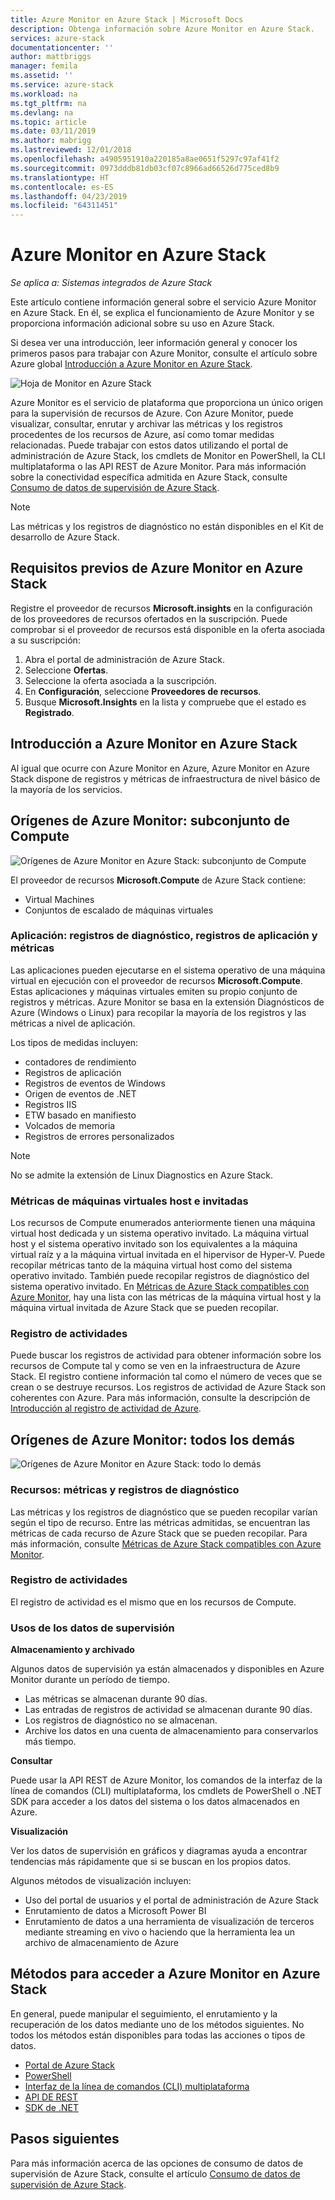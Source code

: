 ```yaml
---
title: Azure Monitor en Azure Stack | Microsoft Docs
description: Obtenga información sobre Azure Monitor en Azure Stack.
services: azure-stack
documentationcenter: ''
author: mattbriggs
manager: femila
ms.assetid: ''
ms.service: azure-stack
ms.workload: na
ms.tgt_pltfrm: na
ms.devlang: na
ms.topic: article
ms.date: 03/11/2019
ms.author: mabrigg
ms.lastreviewed: 12/01/2018
ms.openlocfilehash: a4905951910a220185a8ae0651f5297c97af41f2
ms.sourcegitcommit: 0973dddb81db03cf07c8966ad66526d775ced8b9
ms.translationtype: HT
ms.contentlocale: es-ES
ms.lasthandoff: 04/23/2019
ms.locfileid: "64311451"
---
```

# <a name="azure-monitor-on-azure-stack"></a>Azure Monitor en Azure Stack

*Se aplica a: Sistemas integrados de Azure Stack*

Este artículo contiene información general sobre el servicio Azure Monitor en Azure Stack. En él, se explica el funcionamiento de Azure Monitor y se proporciona información adicional sobre su uso en Azure Stack. 

Si desea ver una introducción, leer información general y conocer los primeros pasos para trabajar con Azure Monitor, consulte el artículo sobre Azure global [Introducción a Azure Monitor en Azure Stack](https://docs.microsoft.com/azure/monitoring-and-diagnostics/monitoring-get-started).

![Hoja de Monitor en Azure Stack](./media/azure-stack-metrics-azure-data/azs-monitor.png)

Azure Monitor es el servicio de plataforma que proporciona un único origen para la supervisión de recursos de Azure. Con Azure Monitor, puede visualizar, consultar, enrutar y archivar las métricas y los registros procedentes de los recursos de Azure, así como tomar medidas relacionadas. Puede trabajar con estos datos utilizando el portal de administración de Azure Stack, los cmdlets de Monitor en PowerShell, la CLI multiplataforma o las API REST de Azure Monitor. Para más información sobre la conectividad específica admitida en Azure Stack, consulte [Consumo de datos de supervisión de Azure Stack](azure-stack-metrics-monitor.md).

> [!Note]
> Las métricas y los registros de diagnóstico no están disponibles en el Kit de desarrollo de Azure Stack.

## <a name="prerequisites-for-azure-monitor-on-azure-stack"></a>Requisitos previos de Azure Monitor en Azure Stack

Registre el proveedor de recursos **Microsoft.insights** en la configuración de los proveedores de recursos ofertados en la suscripción. Puede comprobar si el proveedor de recursos está disponible en la oferta asociada a su suscripción:

1. Abra el portal de administración de Azure Stack.
2. Seleccione **Ofertas**.
3. Seleccione la oferta asociada a la suscripción.
4. En **Configuración**, seleccione **Proveedores de recursos**. 
5. Busque **Microsoft.Insights** en la lista y compruebe que el estado es **Registrado**.

## <a name="overview-of-azure-monitor-on-azure-stack"></a>Introducción a Azure Monitor en Azure Stack

Al igual que ocurre con Azure Monitor en Azure, Azure Monitor en Azure Stack dispone de registros y métricas de infraestructura de nivel básico de la mayoría de los servicios.

## <a name="azure-monitor-sources-compute-subset"></a>Orígenes de Azure Monitor: subconjunto de Compute

![Orígenes de Azure Monitor en Azure Stack: subconjunto de Compute](media//azure-stack-metrics-azure-data/azs-monitor-computersubset.png)

El proveedor de recursos **Microsoft.Compute** de Azure Stack contiene:
 - Virtual Machines 
 - Conjuntos de escalado de máquinas virtuales

### <a name="application---diagnostics-logs-application-logs-and-metrics"></a>Aplicación: registros de diagnóstico, registros de aplicación y métricas

Las aplicaciones pueden ejecutarse en el sistema operativo de una máquina virtual en ejecución con el proveedor de recursos **Microsoft.Compute**. Estas aplicaciones y máquinas virtuales emiten su propio conjunto de registros y métricas. Azure Monitor se basa en la extensión Diagnósticos de Azure (Windows o Linux) para recopilar la mayoría de los registros y las métricas a nivel de aplicación. 

Los tipos de medidas incluyen:
 - contadores de rendimiento
 - Registros de aplicación
 - Registros de eventos de Windows
 - Origen de eventos de .NET
 - Registros IIS
 - ETW basado en manifiesto
 - Volcados de memoria
 - Registros de errores personalizados

> [!Note]  
> No se admite la extensión de Linux Diagnostics en Azure Stack.

### <a name="host-and-guest-vm-metrics"></a>Métricas de máquinas virtuales host e invitadas

Los recursos de Compute enumerados anteriormente tienen una máquina virtual host dedicada y un sistema operativo invitado. La máquina virtual host y el sistema operativo invitado son los equivalentes a la máquina virtual raíz y a la máquina virtual invitada en el hipervisor de Hyper-V. Puede recopilar métricas tanto de la máquina virtual host como del sistema operativo invitado. También puede recopilar registros de diagnóstico del sistema operativo invitado. En [Métricas de Azure Stack compatibles con Azure Monitor](azure-stack-metrics-supported.md), hay una lista con las métricas de la máquina virtual host y la máquina virtual invitada de Azure Stack que se pueden recopilar. 

### <a name="activity-log"></a>Registro de actividades

Puede buscar los registros de actividad para obtener información sobre los recursos de Compute tal y como se ven en la infraestructura de Azure Stack. El registro contiene información tal como el número de veces que se crean o se destruye recursos. Los registros de actividad de Azure Stack son coherentes con Azure. Para más información, consulte la descripción de [Introducción al registro de actividad de Azure](https://docs.microsoft.com/azure/monitoring-and-diagnostics/monitoring-overview-activity-logs). 


## <a name="azure-monitor-sources-everything-else"></a>Orígenes de Azure Monitor: todos los demás

![Orígenes de Azure Monitor en Azure Stack: todo lo demás](media//azure-stack-metrics-azure-data/azs-monitor-othersubset.png)

### <a name="resources---metrics-and-diagnostics-logs"></a>Recursos: métricas y registros de diagnóstico

Las métricas y los registros de diagnóstico que se pueden recopilar varían según el tipo de recurso. Entre las métricas admitidas, se encuentran las métricas de cada recurso de Azure Stack que se pueden recopilar. Para más información, consulte [Métricas de Azure Stack compatibles con Azure Monitor](azure-stack-metrics-supported.md).

### <a name="activity-log"></a>Registro de actividades

El registro de actividad es el mismo que en los recursos de Compute. 

### <a name="uses-for-monitoring-data"></a>Usos de los datos de supervisión

**Almacenamiento y archivado**  

Algunos datos de supervisión ya están almacenados y disponibles en Azure Monitor durante un período de tiempo. 
 - Las métricas se almacenan durante 90 días. 
 - Las entradas de registros de actividad se almacenan durante 90 días. 
 - Los registros de diagnóstico no se almacenan.
 - Archive los datos en una cuenta de almacenamiento para conservarlos más tiempo.

**Consultar**  

Puede usar la API REST de Azure Monitor, los comandos de la interfaz de la línea de comandos (CLI) multiplataforma, los cmdlets de PowerShell o .NET SDK para acceder a los datos del sistema o los datos almacenados en Azure. 

**Visualización**

Ver los datos de supervisión en gráficos y diagramas ayuda a encontrar tendencias más rápidamente que si se buscan en los propios datos. 

Algunos métodos de visualización incluyen:
 - Uso del portal de usuarios y el portal de administración de Azure Stack
 - Enrutamiento de datos a Microsoft Power BI
 - Enrutamiento de datos a una herramienta de visualización de terceros mediante streaming en vivo o haciendo que la herramienta lea un archivo de almacenamiento de Azure

## <a name="methods-of-accessing-azure-monitor-on-azure-stack"></a>Métodos para acceder a Azure Monitor en Azure Stack

En general, puede manipular el seguimiento, el enrutamiento y la recuperación de los datos mediante uno de los métodos siguientes. No todos los métodos están disponibles para todas las acciones o tipos de datos.

 - [Portal de Azure Stack](azure-stack-use-portal.md)
 - [PowerShell](https://docs.microsoft.com/azure/monitoring-and-diagnostics/insights-powershell-samples)
 - [Interfaz de la línea de comandos (CLI) multiplataforma](https://docs.microsoft.com/azure/monitoring-and-diagnostics/insights-cli-samples)
 - [API DE REST](https://docs.microsoft.com/rest/api/monitor)
 - [SDK de .NET](https://www.nuget.org/packages/Microsoft.Azure.Management.Monitor)

## <a name="next-steps"></a>Pasos siguientes

Para más información acerca de las opciones de consumo de datos de supervisión de Azure Stack, consulte el artículo [Consumo de datos de supervisión de Azure Stack](azure-stack-metrics-monitor.md).
